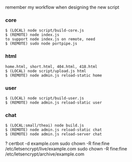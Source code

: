 
remember my workflow when designing the new script

### core
```
$ (LOCAL) node script/build-core.js
$ (REMOTE) node index.js
to support node index.js on remote, need
$ (REMOTE) sudo node portpipe.js
```

### html
```
home.html, short.html, 404.html, 418.html
$ (LOCAL) node script/upload.js html
$ (REMOTE) node admin.js reload-static home
```

### user
```
$ (LOCAL) node script/build-user.js
$ (REMOTE) node admin.js reload-static user
```

### chat
```
$ (LOCAL:small/theai) node build.js
$ (REMOTE) node admin.js reload-static chat
$ (REMOTE) node admin.js reload-server chat
```

?
certbot -d example.com
sudo chown -R fine:fine /etc/letsencrypt/live/example.com
sudo chown -R fine:fine /etc/letsencrypt/archive/example.com
